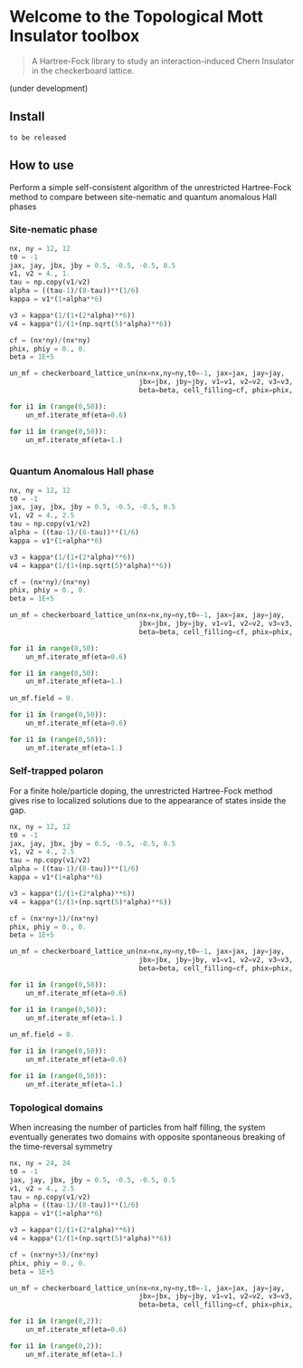
# Welcome to the Topological Mott Insulator toolbox
> A Hartree-Fock library to study an interaction-induced Chern Insulator in the checkerboard lattice.


(under development)

## Install

`to be released`

## How to use

Perform a simple self-consistent algorithm of the unrestricted Hartree-Fock method to compare between site-nematic and quantum anomalous Hall phases

### Site-nematic phase

```python
nx, ny = 12, 12
t0 = -1
jax, jay, jbx, jby = 0.5, -0.5, -0.5, 0.5
v1, v2 = 4., 1.
tau = np.copy(v1/v2)
alpha = ((tau-1)/(8-tau))**(1/6)
kappa = v1*(1+alpha**6)

v3 = kappa*(1/(1+(2*alpha)**6))
v4 = kappa*(1/(1+(np.sqrt(5)*alpha)**6))

cf = (nx*ny)/(nx*ny)
phix, phiy = 0., 0.
beta = 1E+5

un_mf = checkerboard_lattice_un(nx=nx,ny=ny,t0=-1, jax=jax, jay=jay, 
		                        jbx=jbx, jby=jby, v1=v1, v2=v2, v3=v3, v4=v4,
		                        beta=beta, cell_filling=cf, phix=phix, phiy=phiy, cylinder=False, field=0.*1j, induce='nothing', border=False)

for i1 in (range(0,50)):
    un_mf.iterate_mf(eta=0.6)

for i1 in (range(0,50)):
    un_mf.iterate_mf(eta=1.)
    
```

### Quantum Anomalous Hall phase

```python
nx, ny = 12, 12
t0 = -1
jax, jay, jbx, jby = 0.5, -0.5, -0.5, 0.5
v1, v2 = 4., 2.5
tau = np.copy(v1/v2)
alpha = ((tau-1)/(8-tau))**(1/6)
kappa = v1*(1+alpha**6)

v3 = kappa*(1/(1+(2*alpha)**6))
v4 = kappa*(1/(1+(np.sqrt(5)*alpha)**6))

cf = (nx*ny)/(nx*ny)
phix, phiy = 0., 0.
beta = 1E+5

un_mf = checkerboard_lattice_un(nx=nx,ny=ny,t0=-1, jax=jax, jay=jay, 
		                        jbx=jbx, jby=jby, v1=v1, v2=v2, v3=v3, v4=v4,
		                        beta=beta, cell_filling=cf, phix=phix, phiy=phiy, cylinder=False, field=0.1*1j, induce='nothing', border=False)

for i1 in range(0,50):
    un_mf.iterate_mf(eta=0.6)

for i1 in range(0,50):
    un_mf.iterate_mf(eta=1.)
    
un_mf.field = 0.

for i1 in (range(0,50)):
    un_mf.iterate_mf(eta=0.6)

for i1 in (range(0,50)):
    un_mf.iterate_mf(eta=1.)
```

### Self-trapped polaron

For a finite hole/particle doping, the unrestricted Hartree-Fock method gives rise to localized solutions due to the appearance of states inside the gap.

```python
nx, ny = 12, 12
t0 = -1
jax, jay, jbx, jby = 0.5, -0.5, -0.5, 0.5
v1, v2 = 4., 2.5
tau = np.copy(v1/v2)
alpha = ((tau-1)/(8-tau))**(1/6)
kappa = v1*(1+alpha**6)

v3 = kappa*(1/(1+(2*alpha)**6))
v4 = kappa*(1/(1+(np.sqrt(5)*alpha)**6))

cf = (nx*ny+1)/(nx*ny)
phix, phiy = 0., 0.
beta = 1E+5

un_mf = checkerboard_lattice_un(nx=nx,ny=ny,t0=-1, jax=jax, jay=jay, 
		                        jbx=jbx, jby=jby, v1=v1, v2=v2, v3=v3, v4=v4,
		                        beta=beta, cell_filling=cf, phix=phix, phiy=phiy, cylinder=False, field=0.1*1j, induce='nothing', border=False)

for i1 in (range(0,50)):
    un_mf.iterate_mf(eta=0.6)

for i1 in (range(0,50)):
    un_mf.iterate_mf(eta=1.)
    
un_mf.field = 0.

for i1 in (range(0,50)):
    un_mf.iterate_mf(eta=0.6)

for i1 in (range(0,50)):
    un_mf.iterate_mf(eta=1.)
```

### Topological domains

When increasing the number of particles from half filling, the system eventually generates two domains with opposite spontaneous breaking of the time-reversal symmetry

```python
nx, ny = 24, 24
t0 = -1
jax, jay, jbx, jby = 0.5, -0.5, -0.5, 0.5
v1, v2 = 4., 2.5
tau = np.copy(v1/v2)
alpha = ((tau-1)/(8-tau))**(1/6)
kappa = v1*(1+alpha**6)

v3 = kappa*(1/(1+(2*alpha)**6))
v4 = kappa*(1/(1+(np.sqrt(5)*alpha)**6))

cf = (nx*ny+5)/(nx*ny)
phix, phiy = 0., 0.
beta = 1E+5

un_mf = checkerboard_lattice_un(nx=nx,ny=ny,t0=-1, jax=jax, jay=jay, 
		                        jbx=jbx, jby=jby, v1=v1, v2=v2, v3=v3, v4=v4,
		                        beta=beta, cell_filling=cf, phix=phix, phiy=phiy, cylinder=False, field=0.*1j, induce='nothing', border=False)

for i1 in (range(0,2)):
    un_mf.iterate_mf(eta=0.6)

for i1 in (range(0,2)):
    un_mf.iterate_mf(eta=1.)
```

